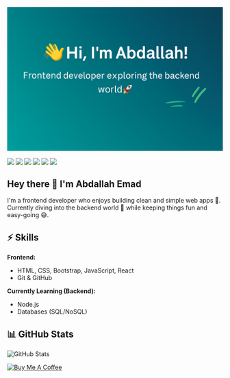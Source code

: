 <img src="header.png" alt="Abdallah Emad GitHub README header image">

<p>
<a href="https://www.x.com/"><img src="https://img.shields.io/badge/twitter-%231DA1F2.svg?&style=for-the-badge&logo=twitter&logoColor=white" height=25></a> 
<a href="https://www.linkedin.com/"><img src="https://img.shields.io/badge/linkedin-%230077B5.svg?&style=for-the-badge&logo=linkedin&logoColor=white" height=25></a> 
<a href="https://www.instagram.com/"><img src="https://img.shields.io/badge/instagram-%23E4405F.svg?&style=for-the-badge&logo=instagram&logoColor=white" height=25></a> 
<a href="https://www.youtube.com/"><img src="https://img.shields.io/badge/youtube-%2312100E.svg?&style=for-the-badge&logo=youtube&logoColor=white" height=25></a> 
<a href="https://medium.com/"><img src="https://img.shields.io/badge/medium-%2312100E.svg?&style=for-the-badge&logo=medium&logoColor=white" height=25></a> 
<a href="https://dev.to/"><img src="https://img.shields.io/badge/DEV.TO-%230A0A0A.svg?&style=for-the-badge&logo=dev-dot-to&logoColor=white" height=25></a>
</p>

<h2>Hey there 👋 I'm Abdallah Emad</h2>
<p>
I'm a frontend developer who enjoys building clean and simple web apps 🚀.  
Currently diving into the backend world 🌱 while keeping things fun and easy-going 😅.  
</p>

<h2>⚡ Skills</h2>

**Frontend:**  
- HTML, CSS, Bootstrap, JavaScript, React  
- Git & GitHub  

**Currently Learning (Backend):**  
- Node.js  
- Databases (SQL/NoSQL)  

<h2>📊 GitHub Stats</h2>
<p>
<img src="https://github-readme-stats.vercel.app/api?username=AbdallahEmadEl3alamy&show_icons=true" alt="GitHub Stats">
</p>

<a href="https://www.buymeacoffee.com/" target="_blank" rel="noreferrer nofollow">
  <img src="https://cdn.buymeacoffee.com/buttons/default-red.png" alt="Buy Me A Coffee" height="40" width="170" >
</a>
